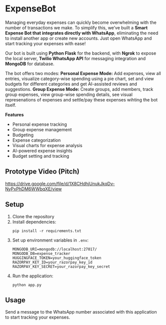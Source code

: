 ﻿# ExpenseBot

Managing everyday expenses can quickly become overwhelming with the number of transactions we make. To simplify this, we’ve built a **Smart Expense Bot that integrates directly with WhatsApp**, eliminating the need to install another app or create new accounts. Just open WhatsApp and start tracking your expenses with ease!

Our bot is built using **Python Flask** for the backend, with **Ngrok** to expose the local server, **Twilio WhatsApp API** for messaging integration and **MongoDB** for database.

The bot offers two modes:
**Personal Expense Mode:** Add expenses, view all entries, visualize category-wise spending using a pie chart, set and view budgets for different categories and get AI-assisted reviews and suggestions.
**Group Expense Mode:** Create groups, add members, track group expenses, view group-wise spending details, see visual represenations of expenses and settle/pay these expenses wihting the bot itself.

**Features**
- Personal expense tracking
- Group expense management
- Budgeting
- Expense categorization
- Visual charts for expense analysis
- AI-powered expense insights
- Budget setting and tracking

## Prototype Video (Pitch)
https://drive.google.com/file/d/1X8CHdhjUnukJkqDv-NyPxPhDM6WWbqXE/view

## Setup

1. Clone the repository
2. Install dependencies:
   ```
   pip install -r requirements.txt
   ```
3. Set up environment variables in `.env`:
   ```
   MONGODB_URI=mongodb://localhost:27017/
   MONGODB_DB=expense_tracker
   HUGGINGFACE_TOKEN=your_huggingface_token
   RAZORPAY_KEY_ID=your_razorpay_key_id
   RAZORPAY_KEY_SECRET=your_razorpay_key_secret
   ```
4. Run the application:
   ```
   python app.py
   ```

## Usage
Send a message to the WhatsApp number associated with this application to start tracking your expenses.

